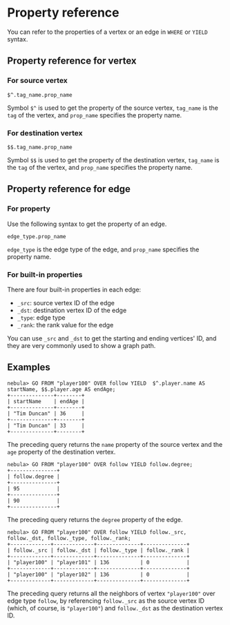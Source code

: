 # Property reference

You can refer to the properties of a vertex or an edge in `WHERE` or `YIELD` syntax.

## Property reference for vertex

### For source vertex

```ngql
$^.tag_name.prop_name
```

Symbol `$^` is used to get the property of the source vertex, `tag_name` is the `tag` of the vertex, and `prop_name` specifies the property name.

### For destination vertex

```ngql
$$.tag_name.prop_name
```

Symbol `$$` is used to get the property of the destination vertex, `tag_name` is the `tag` of the vertex, and `prop_name` specifies the property name.

## Property reference for edge

### For property

Use the following syntax to get the property of an edge.

```ngql
edge_type.prop_name
```

`edge_type` is the edge type of the edge, and `prop_name` specifies the property name.

### For built-in properties

There are four built-in properties in each edge:

* `_src`: source vertex ID of the edge
* `_dst`: destination vertex ID of the edge
* `_type`: edge type
* `_rank`: the rank value for the edge

You can use `_src` and `_dst` to get the starting and ending vertices' ID, and they are very commonly used to show a graph path.

## Examples

```ngql
nebula> GO FROM "player100" OVER follow YIELD  $^.player.name AS startName, $$.player.age AS endAge;
+--------------+--------+
| startName    | endAge |
+--------------+--------+
| "Tim Duncan" | 36     |
+--------------+--------+
| "Tim Duncan" | 33     |
+--------------+--------+
```

The preceding query returns the `name` property of the source vertex and the `age` property of the destination vertex.

```ngql
nebula> GO FROM "player100" OVER follow YIELD follow.degree;
+---------------+
| follow.degree |
+---------------+
| 95            |
+---------------+
| 90            |
+---------------+
```

The preceding query returns the `degree` property of the edge.

```ngql
nebula> GO FROM "player100" OVER follow YIELD follow._src, follow._dst, follow._type, follow._rank;
+-------------+-------------+--------------+--------------+
| follow._src | follow._dst | follow._type | follow._rank |
+-------------+-------------+--------------+--------------+
| "player100" | "player101" | 136          | 0            |
+-------------+-------------+--------------+--------------+
| "player100" | "player102" | 136          | 0            |
+-------------+-------------+--------------+--------------+
```

The preceding query returns all the neighbors of vertex `"player100"` over edge type `follow`, by referencing `follow._src` as the source vertex ID (which, of course, is `"player100"`) and `follow._dst` as the destination vertex ID.
